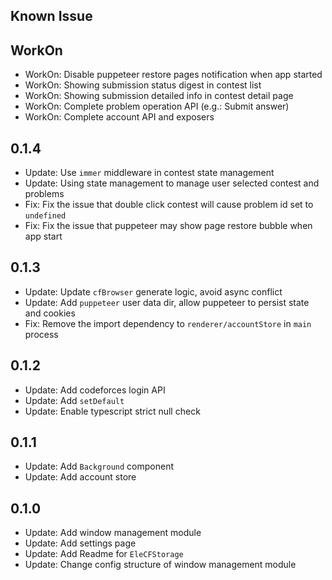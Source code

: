 ## Known Issue

## WorkOn

- WorkOn: Disable puppeteer restore pages notification when app started
- WorkOn: Showing submission status digest in contest list
- WorkOn: Showing submission detailed info in contest detail page
- WorkOn: Complete problem operation API (e.g.: Submit answer)
- WorkOn: Complete account API and exposers

## 0.1.4

- Update: Use `immer` middleware in contest state management
- Update: Using state management to manage user selected contest and problems
- Fix: Fix the issue that double click contest will cause problem id set to `undefined`
- Fix: Fix the issue that puppeteer may show page restore bubble when app start

## 0.1.3

- Update: Update `cfBrowser` generate logic, avoid async conflict
- Update: Add `puppeteer` user data dir, allow puppeteer to persist state and cookies
- Fix: Remove the import dependency to `renderer/accountStore` in `main` process

## 0.1.2

- Update: Add codeforces login API
- Update: Add `setDefault`
- Update: Enable typescript strict null check

## 0.1.1

- Update: Add `Background` component
- Update: Add account store

## 0.1.0

- Update: Add window management module
- Update: Add settings page
- Update: Add Readme for `EleCFStorage`
- Update: Change config structure of window management module
